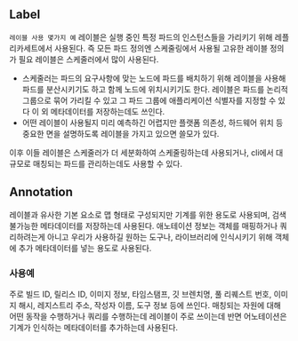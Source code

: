 ## Label

`레이블 사용 몇가지 예`
레이블은 실행 중인 특정 파드의 인스턴스들을 가리키기 위해 레플리카세트에서 사용된다.
즉 모든 파드 정의엔 스케줄링에서 사용될 고유한 레이블 정의가 필요
레이블은 스케줄러에서 많이 사용된다.
- 스케줄러는 파드의 요구사항에 맞는 노드에 파드를 배치하기 위해 레이블을 사용해 파드를 분산시키기도 하고 함께 노드에 위치시키기도 한다.
레이블은 파드를 논리적 그룹으로 묶어 가리킬 수 있고 그 파드 그룹에 애플리케이션 식별자를 지정할 수 있다
이 외 메타데이터를 저장하는데도 쓰인다.
- 어떤 레이블이 사용될지 미리 예측하긴 어렵지만 플랫폼 의존성, 하드웨어 위치 등 중요한 면을 설명하도록 레이블을 가지고 있으면 쓸모가 있다.

이후 이들 레이블은 스케줄러가 더 세분화하여 스케줄링하는데 사용되거나, cli에서 대규모로 매칭되는 파드를 관리하는데도 사용할 수 있다.

## Annotation
레이블과 유사한 기본 요소로 맵 형태로 구성되지만 기계를 위한 용도로 사용되며, 검색 불가능한 메타데이터를 저장하는데 사용된다.
애노테이션 정보는 객체를 매핑하거나 쿼리하려는게 아니고 우리가 사용하길 원하는 도구나, 라이브러리에 인식시키기 위해 객체에 추가 메타데이터를 넣는 용도로 사용된다.

### 사용예
주로 빌드 ID, 릴리스 ID, 이미지 정보, 타임스탬프, 깃 브렌치명, 풀 리퀘스트 번호, 이미지 해시, 레지스트리 주소, 작성자 이름, 도구 정보 등에 쓰인다.
매칭되는 자원에 대해 어떤 동작을 수행하거나 쿼리를 수행하는데 레이블이 주로 쓰이는데 반면 어노테이션은 기계가 인식하는 메타데이터를 추가하는데 사용된다.
